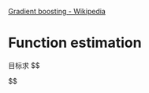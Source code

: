 [Gradient boosting - Wikipedia](https://en.wikipedia.org/wiki/Gradient_boosting)


# Function estimation

目标求
$$
	
$$